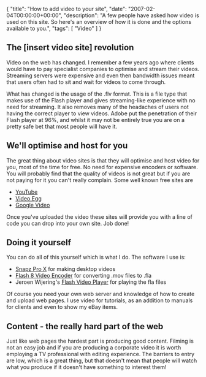 {
  "title": "How to add video to your site",
  "date": "2007-02-04T00:00:00+00:00",
  "description": "A few people have asked how video is used on this site. So here's an overview of how it is done and the options available to you.",
  "tags": [
    "Video"
  ]
}

## The [insert video site] revolution

Video on the web has changed. I remember a few years ago where clients would have to pay specialist companies to optimise and stream their videos. Streaming servers were expensive and even then bandwidth issues meant that users often had to sit and wait for videos to come through.

What has changed is the usage of the .flv format. This is a file type that makes use of the Flash player and gives streaming-like experience with no need for streaming. It also removes many of the headaches of users not having the correct player to view videos. Adobe put the penetration of their Flash player at 96%, and whilst it may not be entirely true you are on a pretty safe bet that most people will have it.

## We'll optimise and host for you

The great thing about video sites is that they will optimise and host video for you, most of the time for free. No need for expensive encoders or software. You will probably find that the quality of videos is not great but if you are not paying for it you can't really complain. 
Some well known free sites are

* [YouTube][1]
* [Video Egg][2]
* [Google Video][3]

Once you've uploaded the video these sites will provide you with a line of code you can drop into your own site. Job done!

## Doing it yourself

You can do all of this yourself which is what I do. The software I use is:

* [Snapz Pro X][4] for making desktop videos
* [Flash 8 Video Encoder][5] for converting .mov files to .fla
* Jeroen Wijering's [Flash Video Player][6] for playing the fla files

Of course you need your own web server and knowledge of how to create and upload web pages. I use video for tutorials, as an addition to manuals for clients and even to show my eBay items.

## Content - the really hard part of the web

Just like web pages the hardest part is producing good content. Filming is not an easy job and if you are producing a corporate video it is worth employing a TV professional with editing experience. The barriers to entry are low, which is a great thing, but that doesn't mean that people will watch what you produce if it doesn't have something to interest them!

 [1]: http://www.youtube.com/
 [2]: http://www.videoegg.com/
 [3]: http://video.google.co.uk/
 [4]: http://www.ambrosiasw.com/utilities/snapzprox/
 [5]: http://www.adobe.com/products/flash/flashpro/productinfo/encoder/
 [6]: http://www.jeroenwijering.com/?item=Flash_Video_Player
